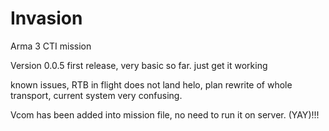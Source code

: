 # Invasion
Arma 3 CTI mission

Version 0.0.5 first release, very basic so far. just get it working

known issues, RTB in flight does not land helo, plan rewrite of whole transport, current system very confusing. 

Vcom has been added into mission file, no need to run it on server. (YAY)!!!